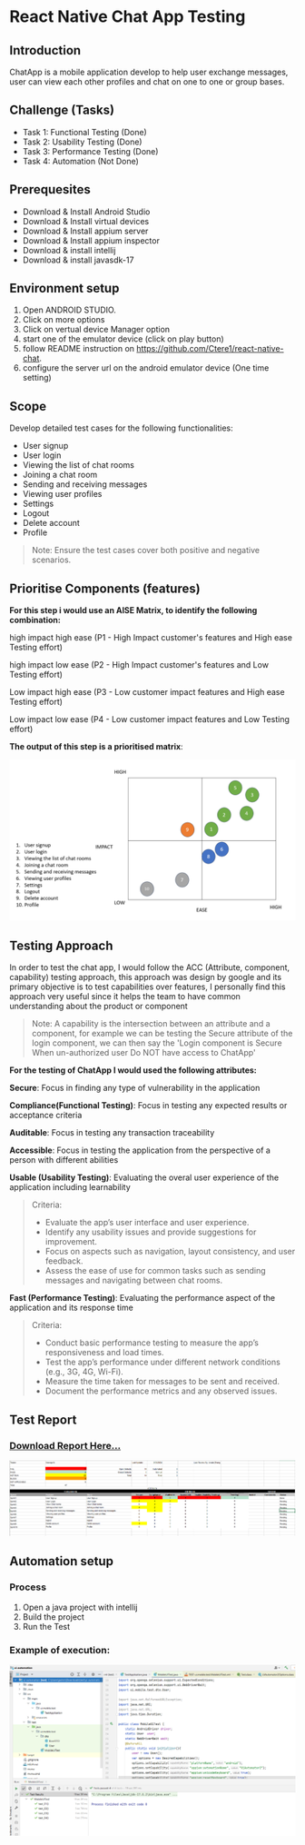 # React Native Chat App Testing

## Introduction 
ChatApp is a mobile application develop to help user exchange messages, user can view each other profiles and chat on one to one or group bases. 

## Challenge (Tasks)

- Task 1: Functional Testing (Done)
- Task 2: Usability Testing (Done)
- Task 3: Performance Testing (Done)
- Task 4: Automation (Not Done)

## Prerequesites 

- Download & Install Android Studio 
- Download & Install virtual devices 
- Download & Install appium server 
- Download & Install appium inspector
- Download & install intellij
- Download & install javasdk-17

## Environment setup
1. Open ANDROID STUDIO.
2. Click on more options 
3. Click on vertual device Manager option
4. start one of the emulator device (click on play button)
5. follow README instruction on https://github.com/Ctere1/react-native-chat. 
6. configure the server url  on the android emulator device (One time setting)

## Scope
Develop detailed test cases for the following functionalities:
- User signup
- User login
- Viewing the list of chat rooms
- Joining a chat room
- Sending and receiving messages
- Viewing user profiles
- Settings 
- Logout 
- Delete account 
- Profile 

> Note: Ensure the test cases cover both positive and negative scenarios.

## Prioritise Components (features) 

**For this step i would use an AISE Matrix, to identify the following combination:**

high impact high ease (P1 - High Impact customer's features and High ease Testing effort)

high impact low ease (P2 - High Impact customer's features and Low Testing effort)

Low impact high ease (P3 - Low customer impact features and High ease Testing effort)

Low impact low ease (P4 - Low customer impact features and Low Testing effort)

**The output of this step is a prioritised matrix**:

![alt text](image.png)


## Testing Approach  

In order to test the chat app,  I would follow the ACC (Attribute, component, capability) testing approach, this approach was design by google and its primary objective is to test capabilities over features, I personally find this approach very useful since it helps the team to have common understanding about the product or component

> Note: 
A capability is the intersection between an attribute and a component, for example we can be testing the Secure attribute of the login component, we can then say the 'Login component is Secure When un-authorized user Do NOT have access to ChatApp' 

**For the testing of ChatApp I would used the following attributes:**

**Secure**: Focus in finding any type of vulnerability in the application

**Compliance(Functional Testing)**: Focus in testing any expected results or acceptance criteria

**Auditable**: Focus in testing any transaction traceability

**Accessible**: Focus in testing the application from the perspective of a person with different abilities

**Usable (Usability Testing)**: Evaluating the overal user experience of the application including learnability

> Criteria: 
> - Evaluate the app’s user interface and user experience.
> - Identify any usability issues and provide suggestions for improvement.
> - Focus on aspects such as navigation, layout consistency, and user feedback.
> - Assess the ease of use for common tasks such as sending messages and navigating between chat rooms.

**Fast (Performance Testing)**: Evaluating the performance aspect of the application and its response time

> Criteria:  
> - Conduct basic performance testing to measure the app’s responsiveness and load times.
> - Test the app’s performance under different network conditions (e.g., 3G, 4G, Wi-Fi).
> - Measure the time taken for messages to be sent and received.
> - Document the performance metrics and any observed issues. 

## Test Report

### [Download Report Here...](https://github.com/NeerajaMaddala/React-native-app-testing/raw/main/Matrix_Reactapp.xlsx)

![alt text](image-1.png)

## Automation setup

### Process 

1. Open a java project with intellij
2. Build the project 
3. Run the Test

### Example of execution: 
![alt text](image-2.png)
